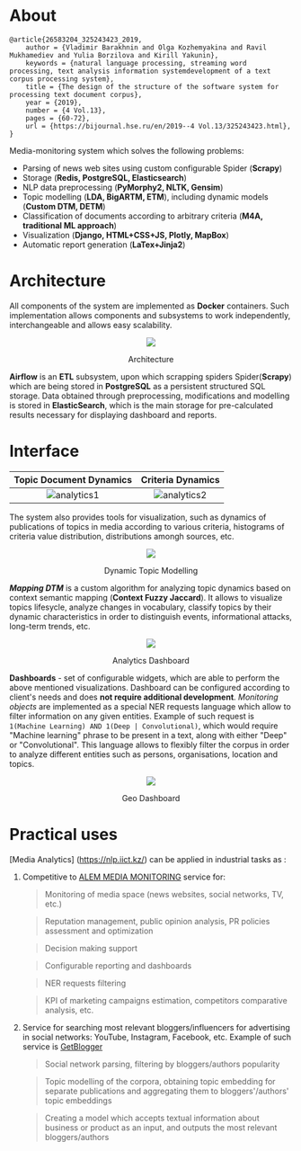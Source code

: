 # About
```
@article{26583204_325243423_2019, 
    author = {Vladimir Barakhnin and Olga Kozhemyakina and Ravil Mukhamediev and Yulia Borzilova and Kirill Yakunin}, 
    keywords = {natural language processing, streaming word processing, text analysis information systemdevelopment of a text corpus processing system},
    title = {The design of the structure of the software system for processing text document corpus},
    year = {2019},
    number = {4 Vol.13},
    pages = {60-72},
    url = {https://bijournal.hse.ru/en/2019--4 Vol.13/325243423.html},
}
```

Media-monitoring system which solves the following problems:

- Parsing of news web sites using custom configurable Spider (<b>Scrapy</b>) 
- Storage (<b>Redis, PostgreSQL, Elasticsearch</b>)
- NLP data preprocessing (<b>PyMorphy2, NLTK, Gensim</b>) 
- Topic modelling (<b>LDA, BigARTM, ETM</b>), including dynamic models (<b>Custom DTM, DETM</b>)
- Classification of documents according to arbitrary criteria (<b>M4A, traditional ML approach</b>)
- Visualization (<b>Django, HTML+CSS+JS, Plotly, MapBox</b>)
- Automatic report generation (<b>LaTex+Jinja2</b>)

# Architecture

All components of the system are implemented as __Docker__ containers. Such implementation allows components and subsystems to work independently, interchangeable and allows easy scalability.
<div align="center">
    <img src="https://i.ibb.co/SNpjH1Y/Picture1.png"/>
    <p>Architecture</p>
</div>

<b>Airflow</b> is an <b>ETL</b> subsystem, upon which scrapping spiders Spider(<b>Scrapy</b>) which are being stored in <b>PostgreSQL</b> as a persistent structured SQL storage. Data obtained through preprocessing, modifications and modelling is stored in <b>ElasticSearch</b>, which is the main storage for pre-calculated results necessary for displaying dashboard and reports.

# Interface

Topic Document Dynamics             |  Criteria Dynamics
:-------------------------:|:-------------------------:
![analytics1](https://i.ibb.co/4SnGh8g/rsz-1analytics-1.png)  |  ![analytics2](https://i.ibb.co/gjzbjZQ/rsz-analytics-2.png)

The system also provides tools for visualization, such as dynamics of publications of topics in media according to various criteria, histograms of criteria value distribution, distributions amongh sources, etc.
<div align="center">
    <img src=https://i.ibb.co/JzKvnvJ/rsz-dtm.jpg" >
    <p>Dynamic Topic Modelling</p>
</div>

__*Mapping DTM*__ is a custom algorithm for analyzing topic dynamics based on context semantic mapping (__Context Fuzzy Jaccard__).
It allows to visualize topics lifesycle, analyze changes in vocabulary, classify topics by their dynamic characteristics in order to distinguish events, informational attacks, long-term trends, etc.

<div align="center">
    <img src=https://camo.githubusercontent.com/2158625e5d970464282c70be2aaaab78d5119331/68747470733a2f2f692e696d6775722e636f6d2f493149464d35612e6a706722" >
    <p>Analytics Dashboard</p>
</div>
                                             
__Dashboards__ - set of configurable widgets, which are able to perform the above mentioned visualizations.
Dashboard can be configured according to client's needs and does __not require additional development__.
*Monitoring objects* are implemented as a special NER requests language which allow to filter information on any given entities.
Example of such request is ```1(Machine Learning) AND 1(Deep | Convolutional)```, which would require "Machine learning" phrase to be present in a text,
along with either "Deep" or "Convolutional". This language allows to flexibly filter the corpus in order to analyze different entities such as persons, organisations, location and topics.

<div align="center">
    <img src=https://camo.githubusercontent.com/7acb08c9939e66db1668f2eb21e6f04c648f9cba/68747470733a2f2f692e696d6775722e636f6d2f63645762456e6a2e6a706722" >
    <p>Geo Dashboard</p>
</div>

# Practical uses
[Media Analytics] (https://nlp.iict.kz/) can be applied in industrial tasks as :
1. Competitive to [ALEM MEDIA MONITORING](https://alem.kz/product-1/) service for:

    > Monitoring of media space (news websites, social networks, TV, etc.)

    > Reputation management, public opinion analysis, PR policies assessment and optimization

    > Decision making support

    > Configurable reporting and dashboards
    
    > NER requests filtering
    
    > KPI of marketing campaigns estimation, competitors comparative analysis, etc.

2. Service for searching most relevant bloggers/influencers for advertising in social networks: YouTube, Instagram, Facebook, etc.
Example of such service is [GetBlogger](https://getblogger.ru/)

    > Social network parsing, filtering by bloggers/authors popularity
    
    > Topic modelling of the corpora, obtaining topic embedding for separate publications and aggregating them to bloggers'/authors' topic embeddings
    
    > Creating a model which accepts textual information about business or product as an input, and outputs the most relevant bloggers/authors
